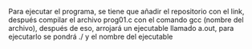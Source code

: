 Para ejecutar el programa, se tiene que añadir el repositorio con el link, después
compilar el archivo prog01.c con el comando gcc (nombre del archivo), después de
eso, arrojará un ejecutable llamado a.out, para ejecutarlo se pondrá ./ y el nombre
del ejecutable
